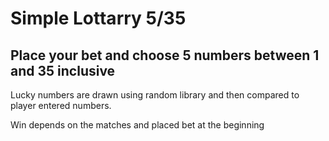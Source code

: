 # Simple Lottarry 5/35

Place your bet and choose 5 numbers between 1 and 35 inclusive 
-------------------------------------------------------------
Lucky numbers are drawn using random library and then compared to player entered numbers.

Win depends on the matches and placed bet at the beginning
